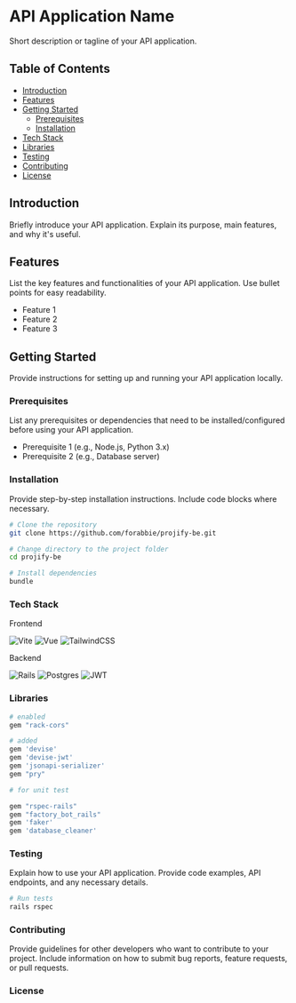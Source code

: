 # API Application Name

Short description or tagline of your API application.

## Table of Contents

- [Introduction](#introduction)
- [Features](#features)
- [Getting Started](#getting-started)
  - [Prerequisites](#prerequisites)
  - [Installation](#installation)
- [Tech Stack](#tech-stack)
- [Libraries](#libraries)
- [Testing](#testing)
- [Contributing](#contributing)
- [License](#license)

## Introduction

Briefly introduce your API application. Explain its purpose, main features, and why it's useful.

## Features

List the key features and functionalities of your API application. Use bullet points for easy readability.

- Feature 1
- Feature 2
- Feature 3

## Getting Started

Provide instructions for setting up and running your API application locally.

### Prerequisites

List any prerequisites or dependencies that need to be installed/configured before using your API application.

- Prerequisite 1 (e.g., Node.js, Python 3.x)
- Prerequisite 2 (e.g., Database server)

### Installation

Provide step-by-step installation instructions. Include code blocks where necessary.

```bash
# Clone the repository
git clone https://github.com/forabbie/projify-be.git

# Change directory to the project folder
cd projify-be

# Install dependencies
bundle
```

### Tech Stack

Frontend

![Vite](https://img.shields.io/badge/vite-%23646CFF.svg?style=for-the-badge&logo=vite&logoColor=white)
![Vue](https://img.shields.io/badge/Vue.js-35495E?style=for-the-badge&logo=vuedotjs&logoColor=4FC08D)
![TailwindCSS](https://img.shields.io/badge/tailwindcss-%2338B2AC.svg?style=for-the-badge&logo=tailwind-css&logoColor=white)

Backend

![Rails](https://img.shields.io/badge/rails-%23CC0000.svg?style=for-the-badge&logo=ruby-on-rails&logoColor=white)
![Postgres](https://img.shields.io/badge/postgres-%23316192.svg?style=for-the-badge&logo=postgresql&logoColor=white)
![JWT](https://img.shields.io/badge/JWT-black?style=for-the-badge&logo=JSON%20web%20tokens)

### Libraries

```bash
# enabled
gem "rack-cors"

# added
gem 'devise'
gem 'devise-jwt'
gem 'jsonapi-serializer'
gem "pry"

# for unit test

gem "rspec-rails"
gem "factory_bot_rails"
gem 'faker'
gem 'database_cleaner'
```

### Testing

Explain how to use your API application. Provide code examples, API endpoints, and any necessary details.

```bash
# Run tests
rails rspec
```

### Contributing

Provide guidelines for other developers who want to contribute to your project. Include information on how to submit bug reports, feature requests, or pull requests.

### License
